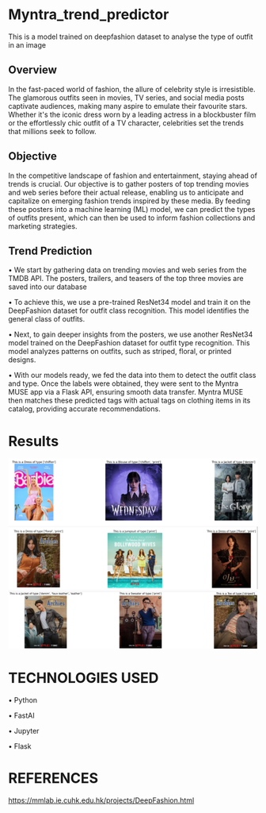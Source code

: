 # Myntra_trend_predictor
This is a model trained on deepfashion dataset to analyse the type of outfit in an image

## Overview 
In the fast-paced world of fashion, the allure of celebrity style is irresistible. The glamorous outfits seen in movies, TV series, and social media posts captivate audiences, making many aspire to emulate their favourite stars. Whether it's the iconic dress worn by a leading actress in a blockbuster film or the effortlessly chic outfit of a TV character, celebrities set the trends that millions seek to follow.

## Objective 
In the competitive landscape of fashion and entertainment, staying ahead of trends is crucial. Our objective is to gather posters of top trending movies and web series before their actual release, enabling us to anticipate and capitalize on emerging fashion trends inspired by these media. By feeding these posters into a machine learning (ML) model, we can predict the types of outfits present, which can then be used to inform fashion collections and marketing strategies.

## Trend Prediction 
•	We start by gathering data on trending movies and web series from the TMDB API. The posters, trailers, and teasers of the top three movies are saved into our database

•	To achieve this, we use a pre-trained ResNet34 model and train it on the DeepFashion dataset for outfit class recognition. This model identifies the general class of outfits. 

•	Next, to gain deeper insights from the posters, we use another ResNet34 model trained on the DeepFashion dataset for outfit type recognition. This model analyzes patterns on outfits, such as striped, floral, or printed designs.

•	With our models ready, we fed the data into them to detect the outfit class and type. Once the labels were obtained, they were sent to the Myntra MUSE app via a Flask API, ensuring smooth data transfer. Myntra MUSE then matches these predicted tags with actual tags on clothing items in its catalog, providing accurate recommendations.

# Results

![Result1](https://github.com/prachii1408/Myntra_trend_predictor/blob/main/results1.png)
![Result2](https://github.com/prachii1408/Myntra_trend_predictor/blob/main/Results2.png)
![Result3](https://github.com/prachii1408/Myntra_trend_predictor/blob/main/results3.png)

# TECHNOLOGIES USED
•	Python

•	FastAI

•	Jupyter

•	Flask

# REFERENCES
https://mmlab.ie.cuhk.edu.hk/projects/DeepFashion.html


